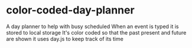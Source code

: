 # color-coded-day-planner
A day planner to help with busy scheduled
When an event is typed it is stored to local storage
It's color coded so that the past present and future are shown
it uses day.js to keep track of its time
